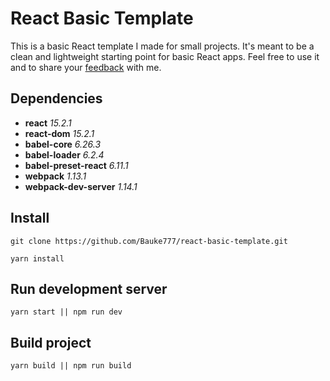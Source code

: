 # React Basic Template

This is a basic React template I made for small projects. It's meant to be a clean and lightweight starting point for basic React apps. Feel free to use it and to share your [feedback](mailto:baukeposthuma@gmail.com) with me.

## Dependencies

- **react** *15.2.1*
- **react-dom** *15.2.1*
- **babel-core** *6.26.3*
- **babel-loader** *6.2.4*
- **babel-preset-react** *6.11.1*
- **webpack** *1.13.1*
- **webpack-dev-server** *1.14.1*

## Install

```
git clone https://github.com/Bauke777/react-basic-template.git

yarn install
```

## Run development server
```
yarn start || npm run dev
```

## Build project
```
yarn build || npm run build
```
